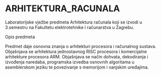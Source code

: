 # ARHITEKTURA_RACUNALA
Laboratorijske vježbe predmeta Arhitektura računala koji se izvodi u 3.semestru na Fakultetu elektrotehnike i računarstva u Zagrebu.

Opis predmeta

Predmet daje osnovna znanja o arhitekturi procesora i računalnog sustava. Objašnjava se arhitektura jednostavnog RISC procesora i komercijalne arhitekture procesora ARM. Objašnjava se način dohvata, dekodiranja i izvođenja naredaba, programska izvedba osnovnih algoritama u asemblerskom jeziku te povezivanje s memorijom i vanjskim uređajima.

